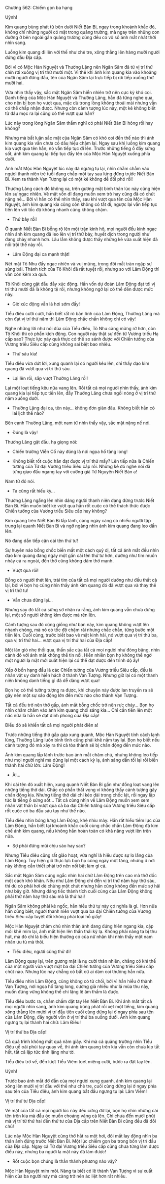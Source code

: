 




Chương 562: Chiếm gọn ba hạng


Uỳnh!

Kim quang bùng phát từ bên dưới Niết Bàn Bi, ngay trong khoảnh khắc đó, không chỉ những người có mặt trong quảng trường, mà ngay trên những con đường ở bên ngoài gần quảng trường cũng đều có vô số ánh mắt nhất thời nhìn sang.

Luồng kim quang đi lên với thế như chẻ tre, xông thẳng lên hàng mười người đứng đầu Địa cấp.

Bởi vì có Mộc Hàn Nguyệt và Thường Lăng nên Ngân Sâm đã từ vị trí thứ chín rơi xuống vị trí thứ mười một. Vì thế khi ánh kim quang kia vào khoảng mười người đứng đầu, tên của Ngân Sâm lại trực tiếp bị rơi tiếp xuống thứ mười hai.

Vừa nhìn thấy vậy, sắc mặt Ngân Sâm hiển nhiên trở nên cực kỳ khó coi. Danh tiếng của Mộc Hàn Nguyệt và Thường Lăng, hắn đã từng nghe qua, cho nên bị bọn họ vượt qua, mặc dù trong lòng không thoải mái nhưng vẫn có thể chấp nhận được. Nhưng còn cảnh tượng lúc này, một kẻ không biết từ đâu mọc ra lại cũng có thể vượt qua hắn?

Lúc này trong lòng Ngân Sâm thầm nghĩ có phải Niết Bàn Bi hỏng rồi hay không?

Nhưng mà bất luận sắc mặt của Ngân Sâm có khó coi đến thế nào thì ánh kim quang kia vẫn chưa có dấu hiệu chậm lại. Ngay sau khi luồng kim quang kia vượt qua tên hắn, nó vẫn tiếp tục đi lên. Trước những tiếng ồ đầy sửng sốt, ánh kim quang lại tiếp tục đẩy tên của Mộc Hàn Nguyệt xuống phía dưới.

Ánh mắt Mộc Hàn Nguyệt lúc này đã ngưng tụ lại, nhìn chằm chằm vào người thanh niên trẻ tuổi đang chắp một tay sau lưng đứng trước Niết Bàn Bi. Xem ra thành Vạn Tượng lại có một kẻ không dễ đối phó rồi!

Thường Lăng cách đó không xa, trên gương mặt bình thản lúc này cũng hiện lên sự ngạc nhiên. Vẻ mặt vốn dĩ đang muốn xem trò hay cũng đã có chút nặng nề… Bởi vì hắn có thể nhìn thấy, sau khi vượt qua tên của Mộc Hàn Nguyệt, ánh kim quang kia cũng còn không có tắt đi, ngược lại vẫn tiếp tục tiến lên với tốc độ không nhanh cũng không chậm.

- Thứ bảy rồi!

Ở quanh Niết Bàn Bi bỗng rộ lên một trận kinh hô, mọi người đều kinh ngạc nhìn ánh kim quang đã leo lên vị trí thứ bảy, huyết dịch trong người như đang chảy nhanh hơn. Lâu lắm không được thấy những kẻ vừa xuất hiện đã nổi trội thế này rồi.

- Lâm Động đại ca mạnh thật!

Nét mặt Tô Nhu đầy ngạc nhiên và vui mừng, trong đôi mắt tràn ngập sự sùng bái. Thành tích của Tô Khôi đã rất tuyệt rồi, nhưng so với Lâm Động thì vẫn còn kém xa quá.

Tô Khôi cũng gật đầu đầy xúc động. Hắn vốn dự đoán Lâm Động đạt tới vị trí thứ mười đã là không tệ rồi, nhưng không ngờ lại có thể đến được mức này.

- Giờ xúc động vẫn là hơi sớm đấy!

Tiểu điêu cười cười, hắn biết rất rõ bản lĩnh của Lâm Động, Thường Lăng mà còn đạt vị trí thứ năm thì Lâm Động chắc chắn không chỉ có vậy!

Nghe những lời như nói đùa của Tiểu điêu, Tô Nhu càng mừng rỡ hơn, còn Tô Khôi thì có phần kích động. Con người này thật sự đến từ Vương triều Hạ cấp sao? Thực lực này quả thực có thể so sánh được với Chiến tướng của Vương triều Siêu cấp cũng không sai biệt bao nhiêu.

- Thứ sáu kìa!

Tiểu điêu vừa dứt lời, xung quanh lại có người kêu lên, chỉ thấy đạo kim quang đã vượt qua vị trí thứ sáu.

- Lại lên rồi, sắp vượt Thường Lăng rồi!

Lại một loạt tiếng kêu nữa vang lên. Rồi tất cả mọi người nhìn thấy, ánh kim quang kia lại tiếp tục tiến lên, đẩy Thường Lăng chưa ngồi nóng ở vị trí thứ năm xuống dưới.

- Thường Lăng đại ca, tên này… không đơn giản đâu. Không biết hắn có lai lịch thế nào?

Bên cạnh Thường Lăng, một nam tử nhìn thấy vậy, sắc mặt nặng nề nói.

- Đúng là vậy!

Thường Lăng gật đầu, hạ giọng nói:

- Chiến trường Viễn Cổ này đúng là nơi ngọa hổ tàng long!

- Không biết rốt cuộc hắn đạt được vị trí thứ mấy? Lên tiếp nữa là Chiến tướng của Tứ đại Vương triều Siêu cấp rồi. Những kẻ đó nghe nói đã từng giao đấu ngang tay với cường giả Tứ Nguyên Niết Bàn a!

Nam tử đó nói.

- Ta cũng rất hiếu kỳ…

Thường Lăng ngẩng lên nhìn dáng người thanh niên đang đứng trước Niết Bàn Bi. Hắn muốn biết kẻ vượt qua hắn rốt cuộc có thể thách thức được Chiến tướng của Vương triều Siêu cấp hay không?

Kim quang trên Niết Bàn Bi lấp lánh, càng ngày càng có nhiều người tập trung lại quanh Niết Bàn Bi và ngỡ ngàng nhìn ánh kim quang đang leo dần lên.

Nó đang dần tiếp cận cái tên thứ tư!

Sự huyên náo bỗng chốc biến mất một cách quỷ dị, tất cả ánh mắt đều nhìn đạo kim quang đang ngày một gần cái tên thứ tư hơn, dường như tim muốn nhảy cả ra ngoài, đến thở cũng không dám thở mạnh.

- Vượt qua rồi!

Bỗng có người thét lên, trái tim của tất cả mọi người dường như đều thắt cả lại, bởi vì bọn họ cũng nhìn thấy ánh kim quang đó đã vượt qua và thay thế vị trí thứ tư!

- Vẫn chưa dừng lại…

Nhưng sau đó tất cả sững sờ nhận ra rằng, ánh kim quang vẫn chưa dừng lại, một số người không kìm được mà rên lên.

Cảnh tượng sau đó cũng giống như ban nãy, kim quang không vượt lên nhanh chóng, mà nó có tốc độ chậm rãi nhưng chắc chắn, từng bước một tiến lên. Cuối cùng, trước biết bao vẻ mặt kinh hãi, nó vượt qua vị trí thứ ba, qua vị trí thứ hai… vượt qua vị trí thứ hai của Địa cấp!

Một làn gió nhẹ thổi qua, thần sắc của tất cả mọi người như đóng băng, nhìn cảnh đó với ánh mắt không thể tin nổi. Hiển nhiên bọn họ không thể ngờ một người lạ mặt mới xuất hiện lại có thể đạt được đến trình độ ấy!

Xếp ở bốn hạng đầu là các Chiến tướng của Vương triều Siêu cấp, đều là nhân vật uy danh hiển hách ở thành Vạn Tượng. Nhưng giờ lại có một thanh niên không danh tiếng gì đã dễ dàng vượt qua!

Bọn họ có thể tưởng tượng ra được, khi chuyện này được lan truyền ra sẽ gây nên một sự xáo động lớn đến mức nào cho thành Vạn Tượng.

Tất cả đều trở nên thở gấp, ánh mắt bỗng chốc trở nên rực cháy… Bọn họ nhìn chằm chằm vào ánh kim quang chói sáng kia… Chỉ cần tiến lên một nấc nữa là hắn sẽ đạt đỉnh phong của Địa cấp!

Điều đó sẽ khiến tất cả mọi người phát điên a!

Trước những tiếng thở gấp gáp xung quanh, Mộc Hàn Nguyệt tính cách lạnh lùng, Thường Lăng luôn bình tĩnh cũng phải khẽ nắm tay lại. Bọn họ biết nếu cảnh tượng đó mà xảy ra thì cả tòa thành sẽ bị chấn động đến mức nào.

Ánh kim quang lấp lánh trước bao ánh mắt chăm chú, nhưng không leo tiếp như mọi người nghĩ mà dừng lại một cách kỳ lạ, ánh sáng dần tối lại rồi biến thành hai chữ lớn: Lâm Động!

- Ài…

Khi cái tên đó xuất hiện, xung quanh Niết Bàn Bi gần như đồng loạt vang lên những tiếng thở dài. Chắc có phần thất vọng vì không thấy cảnh tượng gây chấn động kia. Nhưng tiếng thở dài chỉ kéo dài trong chốc lát, rồi ngay lập tức là tiềng ồ sửng sốt… Tất cả cùng nhìn về Lâm Động muốn xem xem nhân vật thần bí vượt qua cả ba đại Chiến tướng của Vương triều Siêu cấp rốt cuộc có ba đầu sáu tay như thế nào.

Tiểu điêu nhìn bóng lưng Lâm Động, khẽ nhíu mày. Hắn rất hiểu tiềm lực của Lâm Động, hắn biết tại khoảnh khắc cuối cùng chắc chắn Lâm Động đã kìm chế ánh kim quang, nếu không hắn hoàn toàn có khả năng vượt lên trên nữa.

- Sợ phải đứng mũi chịu sào hay sao?

Nhưng Tiểu điêu cũng rất giảo hoạt, vừa nghĩ là hiểu được sự lo lắng của Lâm Động. Tuy hiện giờ thực lực bọn họ cũng ngày một tăng, nhưng ở nơi này không cần thiết phải trở nên nổi bật làm gì cả.

Sắc mặt Ngân Sâm cứng ngắc nhìn hai chữ Lâm Động trên cao mà thở dốc một cách khó khăn. Nếu như Lâm Động chỉ đến vị trí thứ năm hay thứ sáu, thì dù có phải hơi dè chừng một chút nhưng hắn cũng không đến mức sợ hãi như bây giờ. Nhưng đáng tiếc thành tích cuối cùng của Lâm Động không phải thứ năm hay thứ sáu mà là thứ hai!

Ngân Sâm không phải kẻ ngốc, hắn hiểu thứ tự này có nghĩa là gì. Hơn nữa hắn cũng biết, người thanh niên vượt qua ba đại Chiến tướng của Vương triều Siêu cấp tuyệt đối không phải loại hổ giấy!

Mộc Hàn Nguyệt chăm chú nhìn thân ảnh đang đứng hiên ngang kia, cặp môi khẽ mím lại, ánh mắt hiện lên thần thái kỳ lạ. Không phải nàng ta bị thu hút, mà đó chỉ là biểu hiện thường có của nữ nhân khi nhìn thấy một nam nhân ưu tú mà thôi.

- Tiểu điêu, ngươi cũng thử đi!

Lâm Động quay lại, trên gương mặt là nụ cười thản nhiên, chẳng có khí thế của một người vừa vượt mặt ba đại Chiến tướng của Vương triều Siêu cấp chút nào. Nhưng lúc này chẳng có bất cứ ai dám coi thường hắn nữa.

Tiểu điêu nhìn Lâm Động, cũng không có từ chối, bởi vì hắn hiểu ở thành Vạn Tượng, nơi ngọa hổ tàng long, cường giả nhiều như lá mùa thu này, muốn đứng vững không thể chỉ lặng lẽ âm thầm là được.

Tiểu điêu bước ra, chầm chầm đặt tay lên Niết Bàn Bi. Khi ánh mắt tất cả mọi người nhìn sang, ánh kim quang bùng phát rồi xẹt một tiếng, kim quang xông thẳng lên mười vị trí đầu tiên cuối cùng dừng lại ở ngay phía sau tên của Lâm Động, đẩy người vốn ở vị trí thứ ba xuống dưới. Ánh kim quang ngưng tụ lại thành hai chữ: Lâm Điêu!

Vị trí thứ ba Địa cấp!

Cả quá trình không mất quá năm giây. Khi mà cả quảng trường nhìn Tiểu điêu uể oải phủi tay quay về, thì ánh kim quang trên kia vẫn còn chưa kịp tắt hết, tất cả lập tức tĩnh lặng như tờ.

Tiểu điêu trở về, đến lượt Tiểu Viêm toét miệng cười, bước ra đặt tay lên.

Uỳnh!

Trước bao ánh mắt đờ đẫn của mọi người xung quanh, ánh kim quang lại xông lên mười vị trí đầu với thế như chẻ tre, cuối cùng dừng lại ở ngay phía sau tên của Tiểu điêu, ánh kim quang bắt đầu ngưng tụ lại: Lâm Viêm!

Vị trí thứ tư Địa cấp!

Vẻ mặt của tất cả mọi người lúc này đều cứng đờ lại, bọn họ nhìn những cái tên trên kia mà đầu óc muốn choáng váng cả lên. Chỉ chưa đến mười phút mà vị trí từ thứ hai đến thứ tư của Địa cấp trên Niết Bàn Bi cũng đều đã đổi chủ!

Lúc này Mộc Hàn Nguyệt cũng thở hắt ra một hơi, đôi mắt lay động nhìn ba thân ảnh đứng trước Niết Bàn Bi. Một lúc chiếm gọn ba trong bốn vị trí đầu của Địa cấp. Ngay cả Tứ đại Vương triều Siêu cấp cũng chưa từng làm được điều này, nhưng ba người lạ mặt này đã làm được!

- Rốt cuộc bọn chúng là thần thánh phương nào vậy?

Mộc Hàn Nguyệt mím môi. Nàng ta biết có lẽ thành Vạn Tượng vì sự xuất hiện của ba người này mà càng trở nên ác liệt hơn rất nhiều.




